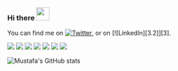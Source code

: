 ### Hi there <img src="https://raw.githubusercontent.com/MartinHeinz/MartinHeinz/master/wave.gif" width="30px">

<!--
**d3sca/d3sca** is a ✨ _special_ ✨ repository because its `README.md` (this file) appears on your GitHub profile.

Here are some ideas to get you started:

- 🔭 I’m currently working on ...
- 🌱 I’m currently learning ...
- 👯 I’m looking to collaborate on ...
- 🤔 I’m looking for help with ...
- 💬 Ask me about ... 
- 📫 How to reach me: ...
- 😄 Pronouns: ...
- ⚡ Fun fact: ...
-->

<!-- Actual text -->

You can find me on [![Twitter][1.2]][1], or on [![LinkedIn][3.2]][3].

<!-- Icons -->

[1.2]: http://i.imgur.com/wWzX9uB.png (twitter icon without padding)
[2.2]: https://raw.githubusercontent.com/MartinHeinz/MartinHeinz/master/linkedin-3-16.png (LinkedIn icon without padding)

<!-- Links to your social media accounts -->

<!-- Links to your social media accounts -->

[1]: https://twitter.com/Cybersec212
[2]: https://www.linkedin.com/in/mustafa-mohammed-b4a32b131

![](https://img.shields.io/badge/OS-Linux-informational?style=plastic&logo=appveyor&logoColor=green&color=2bbc8a) 
![](https://img.shields.io/badge/Code-Python-informational?style=plastic&logo=appveyor&logoColor=green&color=2bbc8a)
![](https://img.shields.io/badge/Tools-Vmware_Vcenter-informational?style=plastic&logo=appveyor&logoColor=green&color=2bbc8a)
![](https://img.shields.io/badge/Tools-ESETEndpointSecurity-informational?style=plastic&logo=appveyor&logoColor=green&color=2bbc8a)
![](https://img.shields.io/badge/Tools-KasperskyEndpointSecurity-informational?style=plastic&logo=appveyor&logoColor=green&color=2bbc8a)
![](https://img.shields.io/badge/Technologies-Cluster-informational?style=plastic&logo=appveyor&logoColor=green&color=2bbc8a)
![](https://img.shields.io/badge/CTF-HTB-informational?style=plastic&logo=appveyor&logoColor=green&color=2bbc8a)




![Mustafa's GitHub stats](https://github-readme-stats.vercel.app/api?username=d3sca&show_icons=true&theme=radical)

